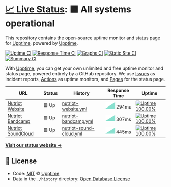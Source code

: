 # [📈 Live Status](https://upptime.github.io/upptime): <!--live status--> **🟩 All systems operational**

This repository contains the open-source uptime monitor and status page for [Upptime](https://upptime.js.org), powered by [Upptime](https://github.com/upptime/upptime).

[![Uptime CI](https://github.com/koj-co/upptime/workflows/Uptime%20CI/badge.svg)](https://github.com/koj-co/upptime/actions?query=workflow%3A%22Uptime+CI%22)
[![Response Time CI](https://github.com/koj-co/upptime/workflows/Response%20Time%20CI/badge.svg)](https://github.com/koj-co/upptime/actions?query=workflow%3A%22Response+Time+CI%22)
[![Graphs CI](https://github.com/koj-co/upptime/workflows/Graphs%20CI/badge.svg)](https://github.com/koj-co/upptime/actions?query=workflow%3A%22Graphs+CI%22)
[![Static Site CI](https://github.com/koj-co/upptime/workflows/Static%20Site%20CI/badge.svg)](https://github.com/koj-co/upptime/actions?query=workflow%3A%22Static+Site+CI%22)
[![Summary CI](https://github.com/koj-co/upptime/workflows/Summary%20CI/badge.svg)](https://github.com/koj-co/upptime/actions?query=workflow%3A%22Summary+CI%22)

With [Upptime](https://upptime.js.org), you can get your own unlimited and free uptime monitor and status page, powered entirely by a GitHub repository. We use [Issues](https://github.com/upptime/upptime/issues) as incident reports, [Actions](https://github.com/upptime/upptime/actions) as uptime monitors, and [Pages](https://upptime.github.io/upptime) for the status page.

<!--start: status pages-->
<!-- This summary is generated by Upptime (https://github.com/upptime/upptime) -->
<!-- Do not edit this manually, your changes will be overwritten -->

| URL                                                  | Status | History                                                                                                     | Response Time                                                                            | Uptime                                                                                                                                                                                                                               |
| ---------------------------------------------------- | ------ | ----------------------------------------------------------------------------------------------------------- | ---------------------------------------------------------------------------------------- | ------------------------------------------------------------------------------------------------------------------------------------------------------------------------------------------------------------------------------------ |
| [Nutriot Website](https://nutriot.com)               | 🟩 Up  | [nutriot-website.yml](https://github.com/nutriot/status/commits/master/history/nutriot-website.yml)         | <img alt="Response time graph" src="./graphs/nutriot-website.png" height="20"> 294ms     | [![Uptime 100.00%](https://img.shields.io/endpoint?url=https%3A%2F%2Fraw.githubusercontent.com%2Fnutriot%2Fstatus%2Fmaster%2Fapi%2Fnutriot-website%2Fuptime.json)](https://nutriot.github.io/status/history/nutriot-website)         |
| [Nutriot Bandcamp](https://nutriot.bandcamp.com)     | 🟩 Up  | [nutriot-bandcamp.yml](https://github.com/nutriot/status/commits/master/history/nutriot-bandcamp.yml)       | <img alt="Response time graph" src="./graphs/nutriot-bandcamp.png" height="20"> 307ms    | [![Uptime 100.00%](https://img.shields.io/endpoint?url=https%3A%2F%2Fraw.githubusercontent.com%2Fnutriot%2Fstatus%2Fmaster%2Fapi%2Fnutriot-bandcamp%2Fuptime.json)](https://nutriot.github.io/status/history/nutriot-bandcamp)       |
| [Nutriot SoundCloud](https://soundcloud.com/nutriot) | 🟩 Up  | [nutriot-sound-cloud.yml](https://github.com/nutriot/status/commits/master/history/nutriot-sound-cloud.yml) | <img alt="Response time graph" src="./graphs/nutriot-sound-cloud.png" height="20"> 445ms | [![Uptime 100.00%](https://img.shields.io/endpoint?url=https%3A%2F%2Fraw.githubusercontent.com%2Fnutriot%2Fstatus%2Fmaster%2Fapi%2Fnutriot-sound-cloud%2Fuptime.json)](https://nutriot.github.io/status/history/nutriot-sound-cloud) |

<!--end: status pages-->

[**Visit our status website →**](https://nutriot.github.io/status)

## 📄 License

- Code: [MIT](./LICENSE) © [Upptime](https://upptime.js.org)
- Data in the `./history` directory: [Open Database License](https://opendatacommons.org/licenses/odbl/1-0/)
